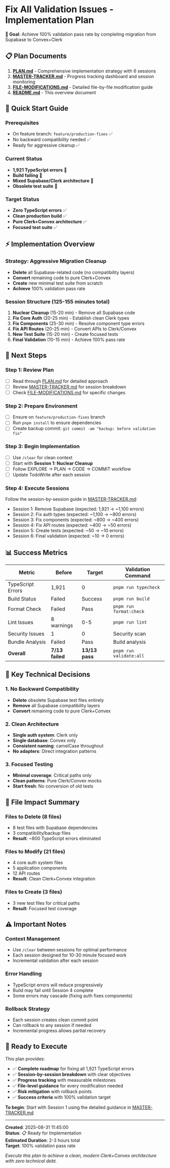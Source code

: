 # Fix All Validation Issues - Implementation Plan

**🎯 Goal**: Achieve 100% validation pass rate by completing migration from Supabase to Convex+Clerk

## 📋 Plan Documents

1. **[PLAN.md](./PLAN.md)** - Comprehensive implementation strategy with 6 sessions
2. **[MASTER-TRACKER.md](./MASTER-TRACKER.md)** - Progress tracking dashboard and session monitoring  
3. **[FILE-MODIFICATIONS.md](./FILE-MODIFICATIONS.md)** - Detailed file-by-file modification guide
4. **[README.md](./README.md)** - This overview document

## 🚀 Quick Start Guide

### Prerequisites
- On feature branch: `feature/production-fixes` ✅
- No backward compatibility needed ✅  
- Ready for aggressive cleanup ✅

### Current Status
- **1,921 TypeScript errors** 🔴
- **Build failing** 🔴  
- **Mixed Supabase/Clerk architecture** 🔴
- **Obsolete test suite** 🔴

### Target Status  
- **Zero TypeScript errors** ✅
- **Clean production build** ✅
- **Pure Clerk+Convex architecture** ✅
- **Focused test suite** ✅

## ⚡ Implementation Overview

### Strategy: Aggressive Migration Cleanup
- **Delete** all Supabase-related code (no compatibility layers)
- **Convert** remaining code to pure Clerk+Convex
- **Create** new minimal test suite from scratch
- **Achieve** 100% validation pass rate

### Session Structure (125-155 minutes total)
1. **Nuclear Cleanup** (15-20 min) - Remove all Supabase code
2. **Fix Core Auth** (20-25 min) - Establish clean Clerk types
3. **Fix Components** (25-30 min) - Resolve component type errors  
4. **Fix API Routes** (20-25 min) - Convert APIs to Clerk/Convex
5. **New Test Suite** (15-20 min) - Create focused tests
6. **Final Validation** (10-15 min) - Achieve 100% pass rate

## 🎯 Next Steps

### Step 1: Review Plan
- [ ] Read through [PLAN.md](./PLAN.md) for detailed approach
- [ ] Review [MASTER-TRACKER.md](./MASTER-TRACKER.md) for session breakdown
- [ ] Check [FILE-MODIFICATIONS.md](./FILE-MODIFICATIONS.md) for specific changes

### Step 2: Prepare Environment  
- [ ] Ensure on `feature/production-fixes` branch
- [ ] Run `pnpm install` to ensure dependencies
- [ ] Create backup commit: `git commit -am "backup: before validation fix"`

### Step 3: Begin Implementation
- [ ] Use `/clear` for clean context
- [ ] Start with **Session 1: Nuclear Cleanup**
- [ ] Follow EXPLORE → PLAN → CODE → COMMIT workflow
- [ ] Update TodoWrite after each session

### Step 4: Execute Sessions
Follow the session-by-session guide in [MASTER-TRACKER.md](./MASTER-TRACKER.md):
- Session 1: Remove Supabase (expected: 1,921 → ~1,100 errors)
- Session 2: Fix auth types (expected: ~1,100 → ~800 errors)  
- Session 3: Fix components (expected: ~800 → ~400 errors)
- Session 4: Fix API routes (expected: ~400 → ~50 errors)
- Session 5: Create tests (expected: ~50 → ~10 errors)
- Session 6: Final validation (expected: ~10 → 0 errors)

## 📊 Success Metrics

| Metric | Before | Target | Validation Command |
|--------|--------|--------|--------------------|
| TypeScript Errors | 1,921 | 0 | `pnpm run typecheck` |
| Build Status | Failed | Success | `pnpm run build` |
| Format Check | Failed | Pass | `pnpm run format:check` |
| Lint Issues | 8 warnings | 0-5 | `pnpm run lint` |
| Security Issues | 1 | 0 | Security scan |
| Bundle Analysis | Failed | Pass | Build analysis |
| **Overall** | **7/13 failed** | **13/13 pass** | `pnpm run validate:all` |

## 🔧 Key Technical Decisions

### 1. No Backward Compatibility
- **Delete** obsolete Supabase test files entirely
- **Remove** all Supabase compatibility layers
- **Convert** remaining code to pure Clerk+Convex

### 2. Clean Architecture
- **Single auth system**: Clerk only
- **Single database**: Convex only  
- **Consistent naming**: camelCase throughout
- **No adapters**: Direct integration patterns

### 3. Focused Testing
- **Minimal coverage**: Critical paths only
- **Clean patterns**: Pure Clerk/Convex mocks
- **Start fresh**: No conversion of old tests

## 📁 File Impact Summary

### Files to Delete (8 files)
- 8 test files with Supabase dependencies
- 3 compatibility/backup files  
- **Result**: ~800 TypeScript errors eliminated

### Files to Modify (21 files)  
- 4 core auth system files
- 5 application components
- 12 API routes
- **Result**: Clean Clerk+Convex integration

### Files to Create (3 files)
- 3 new test files for critical paths
- **Result**: Focused test coverage

## ⚠️ Important Notes

### Context Management
- Use `/clear` between sessions for optimal performance
- Each session designed for 10-30 minute focused work
- Incremental validation after each session

### Error Handling
- TypeScript errors will reduce progressively
- Build may fail until Session 4 complete
- Some errors may cascade (fixing auth fixes components)

### Rollback Strategy
- Each session creates clean commit point
- Can rollback to any session if needed
- Incremental progress allows partial recovery

## 🚀 Ready to Execute

This plan provides:
- ✅ **Complete roadmap** for fixing all 1,921 TypeScript errors
- ✅ **Session-by-session breakdown** with clear objectives  
- ✅ **Progress tracking** with measurable milestones
- ✅ **File-level guidance** for every modification needed
- ✅ **Risk mitigation** with rollback points
- ✅ **Success criteria** with 100% validation target

**To begin**: Start with Session 1 using the detailed guidance in [MASTER-TRACKER.md](./MASTER-TRACKER.md)

---

**Created**: 2025-08-31 11:45:00  
**Status**: 📋 Ready for Implementation  
**Estimated Duration**: 2-3 hours total  
**Target**: 100% validation pass rate  

*Execute this plan to achieve a clean, modern Clerk+Convex architecture with zero technical debt.*